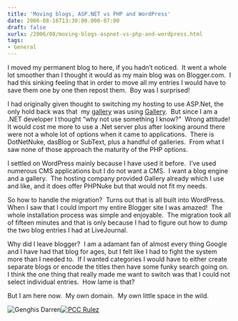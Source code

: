 ```yaml
---
title: 'Moving blogs, ASP.NET vs PHP and WordPress'
date: 2006-08-16T13:30:00.000-07:00
draft: false
xurlx: /2006/08/moving-blogs-aspnet-vs-php-and-wordpress.html
tags: 
- General
---
```


I moved my permanent blog to here, if you hadn’t noticed.  It went a whole lot smoother than I thought it would as my main blog was on Blogger.com.  I had this sinking feeling that in order to move all my entries I would have to save them one by one then repost them.  Boy was I surprised!

  

I had originally given thought to switching my hosting to use ASP.Net, the only hold back was that  my [gallery](http://www.ddpruitt.net/gallery) was using [Gallery](http://gallery.menalto.com/).  But since I am a .NET developer I thought “why not use something I know?”  Wrong attitude!  It would cost me more to use a .Net server plus after looking around there were not a whole lot of options when it came to applications.  There is DotNetNuke, dasBlog or SubText, plus a handful of galleries.  From what I saw none of those approach the maturity of the PHP options. 

  

I settled on WordPress mainly because I have used it before.  I’ve used numerous CMS applications but I do not want a CMS.  I want a blog engine and a gallery.  The hosting company provided Gallery already which I use and like, and it does offer PHPNuke but that would not fit my needs.

  

So how to handle the migration?  Turns out that is all built into WordPress.  When I saw that I could import my entire Blogger site I was amazed!  The whole installation process was simple and enjoyable.  The migration took all of fifteen minutes and that is only because I had to figure out how to dump the two blog entries I had at LiveJournal.

  

Why did I leave blogger?  I am a adamant fan of almost every thing Google and I have had that blog for ages, but I felt like I had to fight the system more than I needed to.  If I wanted categories I would have to either create separate blogs or encode the titles then have some funky search going on.  I think the one thing that really made me want to switch was that I could not select individual entries.  How lame is that?

  

But I am here now.  My own domain.  My own little space in the wild.

  

![Genghis Darren](http://www.myhosting.com/blog/5339460.jpg)[![PCC Rulez](http://www.myhosting.com/blog/PCC_20Rulez_thumb.jpg)](http://www.myhosting.com/blog/PCC_20Rulez.jpg)